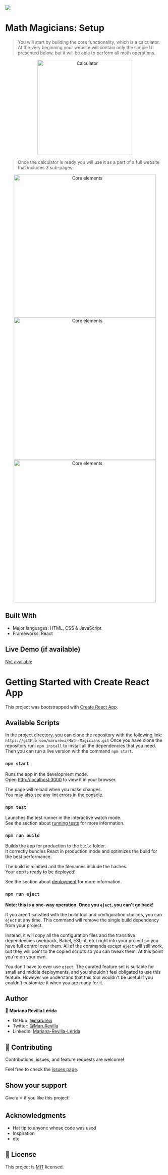 ![](https://img.shields.io/badge/Microverse-blueviolet)

# Math Magicians: Setup

> You will start by building the core functionality, which is a calculator. At the very beginning your website will contain only the simple UI presented below, but it will be able to perform all math operations.

<p align="center">
  <img src="https://github.com/microverseinc/curriculum-react-redux/blob/main/math-magicians/images/calculator.png" alt="Calculator" width="300px" />
</p>

> Once the calculator is ready you will use it as a part of a full website that includes 3 sub-pages:

<p align="center">
  <img src="https://github.com/microverseinc/curriculum-react-redux/raw/main/math-magicians/images/math_magicians_home.png" alt="Core elements" width="450px"  />
  <img src="https://github.com/microverseinc/curriculum-react-redux/raw/main/math-magicians/images/math_magicians_calculator.png" alt="Core elements" width="450px"  />
  <img src="https://github.com/microverseinc/curriculum-react-redux/raw/main/math-magicians/images/math_magicians_quote.png" alt="Core elements" width="450px"  />
</p>

## Built With

- Major languages: HTML, CSS & JavaScript
- Frameworks: React


## Live Demo (if available)

[Not available](https://livedemo.com)

# Getting Started with Create React App

This project was bootstrapped with [Create React App](https://github.com/facebook/create-react-app).

## Available Scripts

In the project directory, you can clone the repository with the following link:
`https://github.com/marurevi/Math-Magicians.git`
 Once you have clone the repository run:
 `npm install`
 to install all the dependencies that you need.
 Then you can run a live version with the command `npm start`.

### `npm start`

Runs the app in the development mode.\
Open [http://localhost:3000](http://localhost:3000) to view it in your browser.

The page will reload when you make changes.\
You may also see any lint errors in the console.

### `npm test`

Launches the test runner in the interactive watch mode.\
See the section about [running tests](https://facebook.github.io/create-react-app/docs/running-tests) for more information.

### `npm run build`

Builds the app for production to the `build` folder.\
It correctly bundles React in production mode and optimizes the build for the best performance.

The build is minified and the filenames include the hashes.\
Your app is ready to be deployed!

See the section about [deployment](https://facebook.github.io/create-react-app/docs/deployment) for more information.

### `npm run eject`

**Note: this is a one-way operation. Once you `eject`, you can't go back!**

If you aren't satisfied with the build tool and configuration choices, you can `eject` at any time. This command will remove the single build dependency from your project.

Instead, it will copy all the configuration files and the transitive dependencies (webpack, Babel, ESLint, etc) right into your project so you have full control over them. All of the commands except `eject` will still work, but they will point to the copied scripts so you can tweak them. At this point you're on your own.

You don't have to ever use `eject`. The curated feature set is suitable for small and middle deployments, and you shouldn't feel obligated to use this feature. However we understand that this tool wouldn't be useful if you couldn't customize it when you are ready for it.

## Author

👤 **Mariana Revilla Lérida**

- GitHub: [@marurevi](https://github.com/marurevi)
- Twitter: [@MaruRevilla](https://twitter.com/MaruRevilla)
- LinkedIn: [Mariana-Revilla-Lérida](https://linkedin.com/in/mariana-revilla-l%C3%A9rida-a12aba143)

## 🤝 Contributing

Contributions, issues, and feature requests are welcome!

Feel free to check the [issues page](../../issues/).

## Show your support

Give a ⭐️ if you like this project!

## Acknowledgments

- Hat tip to anyone whose code was used
- Inspiration
- etc

## 📝 License

This project is [MIT](./LICENCE) licensed.

